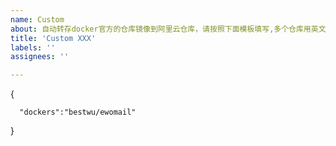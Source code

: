 ```yaml
---
name: Custom
about: 自动转存docker官方的仓库镜像到阿里云仓库，请按照下面模板填写,多个仓库用英文逗号隔开.
title: 'Custom XXX'
labels: ''
assignees: ''

---
```


{  
    
 
      "dockers":"bestwu/ewomail"
                 
          
      
    
}
